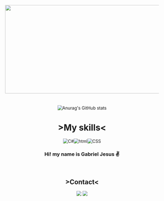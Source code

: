
<div align="center"> 

<img src="https://user-images.githubusercontent.com/110605736/195180441-8f9d4c6c-7f6c-40cc-9352-bd59ae882a38.png" width="690" height="290">
<br>



#
![Anurag's GitHub stats](https://github-readme-stats.vercel.app/api?username=Gjsouls&theme=highcontrast&show_icons=true) 

<h1><strong>>My skills<</Strong></h1>

![C#](https://img.shields.io/badge/C%23-239120?style=for-the-badge&logo=c-sharp&logoColor=white)![html](https://img.shields.io/badge/HTML5-E34F26?style=for-the-badge&logo=html5&logoColor=white)![CSS](https://img.shields.io/badge/CSS3-1572B6?style=for-the-badge&logo=css3&logoColor=white)

### Hi! my name is Gabriel Jesus ✌️

<br>
<h2><strong>>Contact<</Strong></h2>

<a target="blank" href="https://discord.com/channels/@meGJ%20DSF#1295"><img src="https://img.shields.io/badge/My_discord:_GJDSF%2321295_-7289DA?style=for-the-badge&logo=discord&logoColor=white"></a>
<a target="blank" href="https://steamcommunity.com/profiles/76561199252448844/home/"><img src="https://img.shields.io/badge/Steam: Gjsouls-000000?style=for-the-badge&logo=steam&logoColor=white"></a>
</div>
